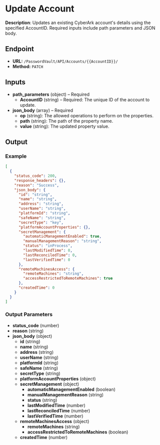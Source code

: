 # Update Account

**Description**: Updates an existing CyberArk account's details using the specified AccountID. Required inputs include path parameters and JSON body.

## Endpoint

- **URL:** `/PasswordVault/API/Accounts/{{AccountID}}/`
- **Method:** `PATCH`
## Inputs

- **path_parameters** (object) – Required
  - **AccountID** (string) – Required: The unique ID of the account to update.
- **json_body** (array) – Required
  - **op** (string): The allowed operations to perform on the properties.
  - **path** (string): The path of the property name.
  - **value** (string): The updated property value.
## Output

### Example

```json
[
  {
    "status_code": 200,
    "response_headers": {},
    "reason": "Success",
    "json_body": {
      "id": "string",
      "name": "string",
      "address": "string",
      "userName": "string",
      "platformId": "string",
      "safeName": "string",
      "secretType": "key",
      "platformAccountProperties": {},
      "secretManagement": {
        "automaticManagementEnabled": true,
        "manualManagementReason": "string",
        "status": "inProcess",
        "lastModifiedTime": 0,
        "lastReconciledTime": 0,
        "lastVerifiedTime": 0
      },
      "remoteMachinesAccess": {
        "remoteMachines": "string",
        "accessRestrictedToRemoteMachines": true
      },
      "createdTime": 0
    }
  }
]
```
### Output Parameters

- **status_code** (number)
- **reason** (string)
- **json_body** (object)
  - **id** (string)
  - **name** (string)
  - **address** (string)
  - **userName** (string)
  - **platformId** (string)
  - **safeName** (string)
  - **secretType** (string)
  - **platformAccountProperties** (object)
  - **secretManagement** (object)
    - **automaticManagementEnabled** (boolean)
    - **manualManagementReason** (string)
    - **status** (string)
    - **lastModifiedTime** (number)
    - **lastReconciledTime** (number)
    - **lastVerifiedTime** (number)
  - **remoteMachinesAccess** (object)
    - **remoteMachines** (string)
    - **accessRestrictedToRemoteMachines** (boolean)
  - **createdTime** (number)